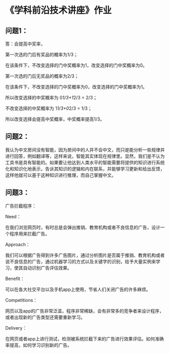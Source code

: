 《学科前沿技术讲座》作业
==========
问题1：
----------
答：会提高中奖率，

第一次选的门后有奖品的概率为1/3；

在该条件下，不改变选择的门中奖概率为1，改变选择的门中奖概率为0。

第一次选的门后无奖品的概率为2/3；

在该条件下，不改变选择的门中奖概率为0，改变选择的门中奖概率为1。

所以改变选择的中奖概率为 0*1/3+1*2/3 = 2/3；

不改变选择的中奖概率为 1*1/3+0*2/3 = 1/3；

所以改变选择会提高中奖概率，中奖概率提高1/3。

问题2：
----------
我认为中文房间没有智能，因为房间中的人并不会中文，而只是能分析一些规律并进行回答，例如翻译等，这样来说，智能其实体现在规律里。显然，我们是不认为工具书是具有智能的。如果要让他达到人类水平的智能需要将提供的知识进行系统化和知识化地表示，告诉其知识的逻辑和内在联系，并能够学习更新和给出反馈，这样他就可以基于这种知识进行推理，而自己掌握中文。

问题3：
----------
广告拦截程序：

Need：

在我们浏览网页时，有时总是会弹出推销、教育机构或者不良信息的广告，设计一个程序用来拦截广告。

Approach：

我们可以根据广告得到许多广告图片，通过分析图片是否属于推销、教育机构或者说不良信息的广告，通过机器学习的方式以及关键字的识别，给予大量实例来学习，使其自动识别广告评估效果。

Benefit：

可以在各大社交平台以及手机app上使用，节省人们关闭广告的许多麻烦。

Competitions：

网页以及app的广告非常泛滥，程序非常稀缺，会有非常多的竞争者来设计程序，或者出现新的广告类型还需要重新学习。

Delivery：

在网页或者app上进行测试，检测被系统拦截下来的广告进行效果评估。如何准确率提高，如何学习识别新的广告。
